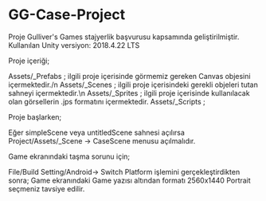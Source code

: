 # GG-Case-Project

Proje Gulliver's Games stajyerlik başvurusu kapsamında geliştirilmiştir. Kullanılan Unity versiyon: 2018.4.22 LTS

Proje içeriği;

Assets/_Prefabs ; ilgili proje içerisinde görmemiz gereken Canvas objesini içermektedir./n
Assets/_Scenes ; ilgili proje içerisindeki gerekli objeleri tutan sahneyi içermektedir.\n
Assets/_Sprites ; ilgili proje içerisinde kullanılacak olan görsellerin .jps formatını içermektedir.
Assets/_Scripts ; 

Proje başlarken;

Eğer simpleScene veya untitledScene sahnesi açılırsa Project/Assets/_Scene -> CaseScene menusu açılmalıdır.

Game ekranındaki taşma sorunu için;

File/Build Setting/Android-> Switch Platform işlemini gerçekleştirdikten sonra; Game ekranındaki Game yazısı altından formatı 2560x1440 Portrait seçmeniz tavsiye edilir.

